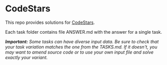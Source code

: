 # CodeStars

This repo provides solutions for [CodeStars](http://contests.techdays.ru/CodeStars/).

Each task folder contains file ANSWER.md with the answer for a single task.

*__Important:__ Some tasks can have diverse input data. Be sure to check that your task variation matches the one from the TASKS.md. If it doesn't, you may want to amend source code or to use your own input file and solve exactly your variant.*
